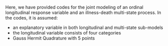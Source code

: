 Here, we have provided codes for the joint modeling of an ordinal longitudinal response variable and an illness-death multi-state process. In the codes, it is assumed:
- an explanatory variable in both longitudinal and multi-state sub-models
- the longitudinal variable consists of four categories
- Gauss Hermit Quadrature with 5 points
